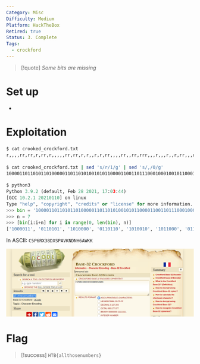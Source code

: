 ```yaml
---
Category: Misc
Difficulty: Medium
Platform: HackTheBox
Retired: true
Status: 3. Complete
Tags:
  - crockford
---
```

>[!quote]
> *Some bits are missing*


# Set up

-

# Exploitation

```bash
$ cat crooked_crockford.txt
r,,,,rr,rr,r,rr,r,,,,,rr,rr,r,r,,r,r,rr,,,,rr,,rr,rrr,,,r,,,r,,r,rr,,,r,r,,rrr,r,,,,r,,,,,rr,r,rr,r,,r,rrr,,rrr,r,,,r,,r,,rrr,r,,r,,,,rr,rr,r,,,,,rr,r,rrrr,,r,rrr,,r,rr 

$ cat crooked_crockford.txt | sed 's/r/1/g' | sed 's/,/0/g'
100001101101011010000011011010100101011000011001101110001000100101100010100111010000100000110101101001011100111010001001001110100100001101101000001101011110010111001011
```

```python
$ python3
Python 3.9.2 (default, Feb 28 2021, 17:03:44)
[GCC 10.2.1 20210110] on linux
Type "help", "copyright", "credits" or "license" for more information.
>>> bin = '100001101101011010000011011010100101011000011001101110001000100101100010100111010000100000110101101001011100111010001001001110100100001101101000001101011110010111001011'
>>> n = 7
>>> [bin[i:i+n] for i in range(0, len(bin), n)]
['1000011', '0110101', '1010000', '0110110', '1010010', '1011000', '0110011', '0111000', '1000100', '1011000', '1010011', '1010000', '1000001', '1010110', '1001011', '1001110', '1000100', '1001110', '1001000', '0110110', '1000001', '1010111', '1001011', '1001011']
```

In ASCII: `C5P6RX38DXSPAVKNDNH6AWKK`

![Crooked-Crockford_1.png](../../zzz_res/attachments/Crooked-Crockford_1.png)

# Flag

>[!success]
`HTB{allthosenumbers}`

